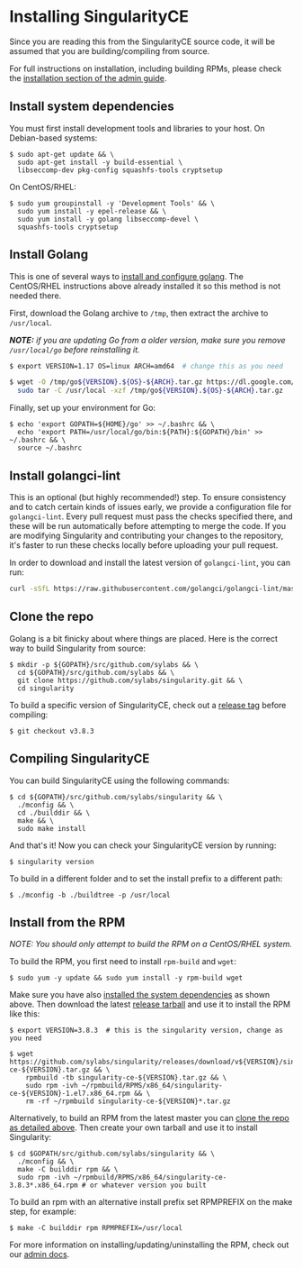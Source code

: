 # Installing SingularityCE

Since you are reading this from the SingularityCE source code, it will be assumed
that you are building/compiling from source.

For full instructions on installation, including building RPMs, please check the [installation section of the admin guide](https://sylabs.io/guides/latest/admin-guide/).

## Install system dependencies

You must first install development tools and libraries to your host.
On Debian-based systems:

```
$ sudo apt-get update && \
  sudo apt-get install -y build-essential \
  libseccomp-dev pkg-config squashfs-tools cryptsetup
```

On CentOS/RHEL:

```
$ sudo yum groupinstall -y 'Development Tools' && \
  sudo yum install -y epel-release && \
  sudo yum install -y golang libseccomp-devel \
  squashfs-tools cryptsetup
```

## Install Golang

This is one of several ways to [install and configure golang](https://golang.org/doc/install).
The CentOS/RHEL instructions above already installed it so this method is not needed there.

First, download the Golang archive to `/tmp`, then extract the archive to `/usr/local`.

_**NOTE:** if you are updating Go from a older version, make sure you remove `/usr/local/go` before
reinstalling it._

```sh
$ export VERSION=1.17 OS=linux ARCH=amd64  # change this as you need

$ wget -O /tmp/go${VERSION}.${OS}-${ARCH}.tar.gz https://dl.google.com/go/go${VERSION}.${OS}-${ARCH}.tar.gz && \
  sudo tar -C /usr/local -xzf /tmp/go${VERSION}.${OS}-${ARCH}.tar.gz
```

Finally, set up your environment for Go:

```
$ echo 'export GOPATH=${HOME}/go' >> ~/.bashrc && \
  echo 'export PATH=/usr/local/go/bin:${PATH}:${GOPATH}/bin' >> ~/.bashrc && \
  source ~/.bashrc
```

## Install golangci-lint

This is an optional (but highly recommended!) step. To ensure
consistency and to catch certain kinds of issues early, we provide a
configuration file for `golangci-lint`. Every pull request must pass the
checks specified there, and these will be run automatically before
attempting to merge the code. If you are modifying Singularity and
contributing your changes to the repository, it's faster to run these
checks locally before uploading your pull request.

In order to download and install the latest version of `golangci-lint`,
you can run:

```sh
curl -sSfL https://raw.githubusercontent.com/golangci/golangci-lint/master/install.sh | sh -s -- -b $(go env GOPATH)/bin
```

## Clone the repo

Golang is a bit finicky about where things are placed. Here is the correct way
to build Singularity from source:

```
$ mkdir -p ${GOPATH}/src/github.com/sylabs && \
  cd ${GOPATH}/src/github.com/sylabs && \
  git clone https://github.com/sylabs/singularity.git && \
  cd singularity
```

To build a specific version of SingularityCE, check out a [release tag](https://github.com/sylabs/singularity/tags) before compiling:

```
$ git checkout v3.8.3
```

## Compiling SingularityCE

You can build SingularityCE using the following commands:

```
$ cd ${GOPATH}/src/github.com/sylabs/singularity && \
  ./mconfig && \
  cd ./builddir && \
  make && \
  sudo make install
```

And that's it! Now you can check your SingularityCE version by running:

```
$ singularity version
```
To build in a different folder and to set the install prefix to a different path:

```
$ ./mconfig -b ./buildtree -p /usr/local
```

## Install from the RPM

*NOTE: You should only attempt to build the RPM on a CentOS/RHEL system.*

To build the RPM, you first need to install `rpm-build` and `wget`:

```
$ sudo yum -y update && sudo yum install -y rpm-build wget
```

Make sure you have also 
[installed the system dependencies](#install-system-dependencies)
as shown above.  Then download the latest 
[release tarball](https://github.com/sylabs/singularity/releases)
and use it to install the RPM like this: 

```
$ export VERSION=3.8.3  # this is the singularity version, change as you need

$ wget https://github.com/sylabs/singularity/releases/download/v${VERSION}/singularity-ce-${VERSION}.tar.gz && \
    rpmbuild -tb singularity-ce-${VERSION}.tar.gz && \
    sudo rpm -ivh ~/rpmbuild/RPMS/x86_64/singularity-ce-${VERSION}-1.el7.x86_64.rpm && \
    rm -rf ~/rpmbuild singularity-ce-${VERSION}*.tar.gz
```

Alternatively, to build an RPM from the latest master you can 
[clone the repo as detailed above](#clone-the-repo).  Then create your own
tarball and use it to install Singularity:

```
$ cd $GOPATH/src/github.com/sylabs/singularity && \
  ./mconfig && \
  make -C builddir rpm && \
  sudo rpm -ivh ~/rpmbuild/RPMS/x86_64/singularity-ce-3.8.3*.x86_64.rpm # or whatever version you built
```

To build an rpm with an alternative install prefix set RPMPREFIX on the
make step, for example:

```
$ make -C builddir rpm RPMPREFIX=/usr/local
```

For more information on installing/updating/uninstalling the RPM, check out our 
[admin docs](https://www.sylabs.io/guides/3.7/admin-guide/admin_quickstart.html).
